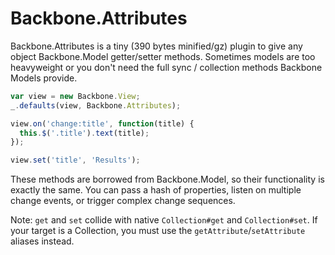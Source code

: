 Backbone.Attributes
===================

Backbone.Attributes is a tiny (390 bytes minified/gz) plugin to give any object
Backbone.Model getter/setter methods. Sometimes models are too heavyweight or
you don't need the full sync / collection methods Backbone Models provide.

```javascript
var view = new Backbone.View;
_.defaults(view, Backbone.Attributes);

view.on('change:title', function(title) {
  this.$('.title').text(title);
});

view.set('title', 'Results');
```

These methods are borrowed from Backbone.Model, so their functionality is
exactly the same. You can pass a hash of properties, listen on multiple
change events, or trigger complex change sequences.

Note: `get` and `set` collide with native `Collection#get` and `Collection#set`. If your
target is a Collection, you must use the `getAttribute`/`setAttribute` aliases
instead.
